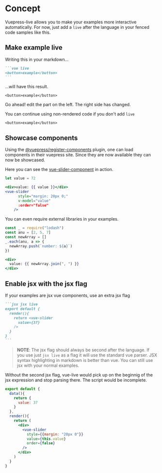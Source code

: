 # Concept

Vuepress-live allows you to make your examples more interactive automatically. For now, just add a `live` after the language in your fenced code samples like this.

## Make example live

Writing this in your markdown...

````md
```vue live
<button>example</button>
```
````

...will have this result.

```vue live
<button>example</button>
```

Go ahead! edit the part on the left. The right side has changed.

You can continue using non-rendered code if you don't add `live`

```vue
<button>example</button>
```

## Showcase components

Using the [@vuepress/register-components](https://www.npmjs.com/package/@vuepress/plugin-register-components) plugin, one can load components in their vuepress site. Since they are now available they can now be showcased.

Here you can see the [vue-slider-component](https://www.npmjs.com/package/vue-slider-component) in action.

```jsx live
let value = 72

<div>value: {{ value }}</div>
<vue-slider
      style="margin: 20px 0;"
      v-model="value"
      :order="false"
    />
```

You can even require external libraries in your examples.

```jsx live
const _ = require("lodash")
const anu = [2, 5, 7]
const newArray = []
_.each(anu, a => {
  newArray.push(`number: ${a}`)
})

<div>
  value: {{ newArray.join(", ") }}
</div>
```

## Enable jsx with the jsx flag

If your examples are jsx vue components, use an extra jsx flag

````md
```jsx jsx live
export default {
  render(){
    return <vue-slider
      value={37}
    />
  }
}
```
````

> **NOTE**: The jsx flag should always be second after the language. If you use just `jsx live` as a flag it will use the standard vue parser.
> JSX syntax highlighting in markdown is better than vue. You can still use jsx with your normal examples.

Without the second jsx flag, vue-live would pick up on the beginnig of the jsx expression and stop parsing there.
The script would be incomplete.

```jsx jsx live
export default {
  data(){
    return {
      value: 37
    }
  },
  render(){
    return (
      <div>
        <vue-slider
          style={{margin: "20px 0"}}
          value={this.value}
          order={false}
        />
      </div>
    )
  }
}
```
